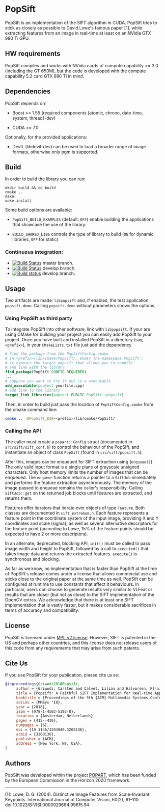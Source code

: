
# PopSift


PopSift is an implementation of the SIFT algorithm in CUDA.
PopSift tries to stick as closely as possible to David Lowe's famous paper [1], while extracting features from an image in real-time at least on an NVidia GTX 980 Ti GPU.

## HW requirements


PopSift compiles and works with NVidia cards of compute capability >= 3.0 (including the GT 650M), but the code is developed with the compute capability 5.2 card GTX 980 Ti in mind.

## Dependencies

PopSift depends on:

* Boost >= 1.55 (required components {atomic, chrono, date-time, system, thread}-dev)

* CUDA >= 7.0

Optionally, for the provided applications:

* DevIL (libdevil-dev) can be used to load a broader range of image formats, otherwise only pgm is supported.

## Build

In order to build the library you can run:

```
mkdir build && cd build
cmake ..
make
make install
```

Some build options are available:

* `PopSift_BUILD_EXAMPLES` (default: `OFF`) enable building the applications that showcase the use of the library.

* `BUILD_SHARED_LIBS` controls the type of library to build (`ON` for dynamic libraries, `OFF` for static)


### Continuous integration: 
- [![Build Status](https://travis-ci.org/alicevision/popsift.svg?branch=master)](https://travis-ci.org/alicevision/popsift) master branch.
- [![Build Status](https://travis-ci.org/alicevision/popsift.svg?branch=develop)](https://travis-ci.org/alicevision/popsift) develop branch.
- [![Build status](https://ci.appveyor.com/api/projects/status/rsm5269hs288c2ji/branch/develop?svg=true)](https://ci.appveyor.com/project/AliceVision/popsift/branch/develop)
 develop branch.



## Usage

Two artifacts are made: `libpopsift` and, if enabled, the test application `popsift-demo`. Calling `popsift-demo` without parameters shows the options.

### Using PopSift as third party

To integrate PopSift into other software, link with `libpopsift`. 
If your are using CMake for building your project you can easily add PopSift to your project. 
Once you have built and installed PopSift in a directory (say, `<prefix>`), in your `CMakeLists.txt` file just add the dependency

```cmake
# Find the package from the PopSiftConfig.cmake 
# in <prefix>/lib/cmake/PopSift/. Under the namespace PopSift::
# it exposes the target popsift that allows you to compile
# and link with the library
find_package(PopSift CONFIG REQUIRED)
...
# suppose you want to try it out in a executable
add_executable(poptest yourfile.cpp)
# add link to the library
target_link_libraries(poptest PUBLIC PopSift::popsift)
```

Then, in order to build just pass the location of `PopSiftConfig.cmake` from the cmake command line:

```bash
cmake .. -DPopSift_DIR=<prefix>/lib/cmake/PopSift/
```



### Calling the API

The caller must create a `popart::Config` struct (documented in `src/sift/sift_conf.h`) to control the behaviour of the PopSift, and instantiate an object of class `PopSift` (found in `src/sift/popsift.h`).

After this, images can be enqueued for SIFT extraction using (`enqueue()`).  
The only valid input format is a single plane of grayscale unsigned characters.
Only host memory limits the number of images that can be enqueued. 
The `enqueue` function returns a pointer to a `SiftJob` immediately and performs the feature extraction asynchronously.
The memory of the image passed to enqueue remains the caller's responsibility. Calling `SiftJob::get` on the returned job blocks until features are extracted, and returns them.

Features offer iterators that iterate over objects of type `Feature`. 
Both classes are documented in `sift_extremum.h`. 
Each feature represents a feature point in the coordinate system of the input image, providing X and Y coordinates and scale (sigma), as well as several alternative descriptors for the feature point (according to Lowe, 15% of the feature points should be expected to have 2 or more descriptors).

In an alternate, deprecated, blocking API, `init()` must be called to pass image width and height to PopSift, followed by a call to `executed()` that takes image data and returns the extracted features. `execute()` is synchronous and blocking.

As far as we know, no implementation that is faster than PopSift at the time of PopSift's release comes under a license that allows commercial use and sticks close to the original paper at the same time as well. 
PopSift can be configured at runtime to use constants that affect it behaviours. 
In particular, users can choose to generate results very similar to VLFeat or results that are closer (but not as close) to the SIFT implementation of the OpenCV extras. 
We acknowledge that there is at least one SIFT implementation that is vastly faster, but it makes considerable sacrifices in terms of accuracy and compatibility.


## License

PopSift is licensed under [MPL v2 license](COPYING.md).
However, SIFT is patented in the US and perhaps other countries, and this license does not release users of this code from any requirements that may arise from such patents.

## Cite Us

If you use PopSift for your publication, please cite us as:
```bibtex
@inproceedings{Griwodz2018Popsift,
	 author = {Griwodz, Carsten and Calvet, Lilian and Halvorsen, P{\aa}l},
	 title = {Popsift: A Faithful SIFT Implementation for Real-time Applications},
	 booktitle = {Proceedings of the 9th {ACM} Multimedia Systems Conference},
	 series = {MMSys '18},
	 year = {2018},
	 isbn = {978-1-4503-5192-8},
	 location = {Amsterdam, Netherlands},
	 pages = {415--420},
	 numpages = {6},
	 doi = {10.1145/3204949.3208136},
	 acmid = {3208136},
	 publisher = {ACM},
	 address = {New York, NY, USA},
} 
```


## Authors

PopSift was developed within the project [POPART](http://www.popartproject.eu), which has been funded by the European Commission in the Horizon 2020 framework.

___

[1]: Lowe, D. G. (2004). Distinctive Image Features from Scale-Invariant Keypoints. International Journal of Computer Vision, 60(2), 91–110. doi:10.1023/B:VISI.0000029664.99615.94